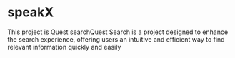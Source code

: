 # speakX
This project is Quest searchQuest Search is a project designed to enhance the search experience, offering users an intuitive and efficient way to find relevant information quickly and easily
